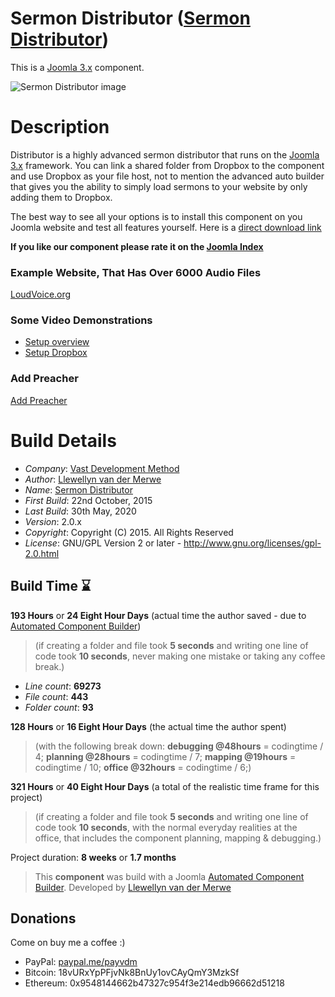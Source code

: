 # Sermon Distributor ([Sermon Distributor](http://joomlacomponentbuilder.com))

This is a [Joomla 3.x](https://extensions.joomla.org/extension/component-builder/) component.

![Sermon Distributor image](https://raw.githubusercontent.com/SermonDistributor/Joomla-3-Component/master/admin/assets/images/vdm-component.jpg "The Sermon Distributor")

# Description

Distributor is a highly advanced sermon distributor that runs on the [Joomla 3.x](http://www.joomla.org) framework. You can link a shared folder from Dropbox to the component and use Dropbox as your file host, not to mention the advanced auto builder that gives you the ability to simply load sermons to your website by only adding them to Dropbox.

The best way to see all your options is to install this component on you Joomla website and test all features yourself. Here is a [direct download link](https://github.com/SermonDistributor/Joomla-3-Component/archive/master.zip)

**If you like our component please rate it on the [Joomla Index](http://extensions.joomla.org/extensions/extension/living/religion/sermon-distributor)**

### Example Website, That Has Over 6000 Audio Files

[LoudVoice.org](http://www.loudvoice.org)

### Some Video Demonstrations

+ [Setup overview](https://youtu.be/yMPp1Cp3W_0?t=20m8s)
+ [Setup Dropbox](https://youtu.be/btpKFDk0-dI)

### Add Preacher

[Add Preacher](sermon-distributor/addPreacher.md "Add Preacher")

# Build Details

+ *Company*: [Vast Development Method](https://www.vdm.io/)
+ *Author*: [Llewellyn van der Merwe](mailto:joomla@vdm.io)
+ *Name*: [Sermon Distributor](https://www.vdm.io/)
+ *First Build*: 22nd October, 2015
+ *Last Build*: 30th May, 2020
+ *Version*: 2.0.x
+ *Copyright*: Copyright (C) 2015. All Rights Reserved
+ *License*: GNU/GPL Version 2 or later - http://www.gnu.org/licenses/gpl-2.0.html

## Build Time :hourglass:

**193 Hours** or **24 Eight Hour Days** (actual time the author saved -
due to [Automated Component Builder](https://www.vdm.io/joomla-component-builder))

> (if creating a folder and file took **5 seconds** and writing one line of code took **10 seconds**,
> never making one mistake or taking any coffee break.)

+ *Line count*: **69273**
+ *File count*: **443**
+ *Folder count*: **93**

**128 Hours** or **16 Eight Hour Days** (the actual time the author spent)

> (with the following break down:
> **debugging @48hours** = codingtime / 4;
> **planning @28hours** = codingtime / 7;
> **mapping @19hours** = codingtime / 10;
> **office @32hours** = codingtime / 6;)

**321 Hours** or **40 Eight Hour Days**
(a total of the realistic time frame for this project)

> (if creating a folder and file took **5 seconds** and writing one line of code took **10 seconds**,
> with the normal everyday realities at the office, that includes the component planning, mapping & debugging.)

Project duration: **8 weeks** or **1.7 months**

> This **component** was build with a Joomla [Automated Component Builder](https://www.vdm.io/joomla-component-builder).
> Developed by [Llewellyn van der Merwe](mailto:joomla@vdm.io)

## Donations

Come on buy me a coffee :)
* PayPal: [paypal.me/payvdm](https://www.paypal.me/payvdm)
* Bitcoin: 18vURxYpPFjvNk8BnUy1ovCAyQmY3MzkSf
* Ethereum: 0x9548144662b47327c954f3e214edb96662d51218
